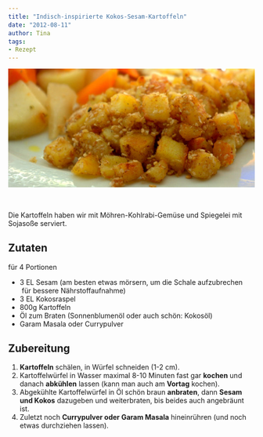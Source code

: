 ```yaml
---
title: "Indisch-inspirierte Kokos-Sesam-Kartoffeln"
date: "2012-08-11" 
author: Tina
tags:
- Rezept
---
```


[![](images/kokos-sesam-kartoffeln.jpg "Kokos-Sesam-Kartoffeln")](http://apfeleimer.wordpress.com/2012/08/11/indisch-inspirierte-kokos-sesam-kartoffeln/kokos-sesam-kartoffeln/)

 

Die Kartoffeln haben wir mit Möhren-Kohlrabi-Gemüse und Spiegelei mit Sojasoße serviert.

## Zutaten

für 4 Portionen

- 3 EL Sesam (am besten etwas mörsern, um die Schale aufzubrechen  für bessere Nährstoffaufnahme)
- 3 EL Kokosraspel
- 800g Kartoffeln
- Öl zum Braten (Sonnenblumenöl oder auch schön: Kokosöl)
- Garam Masala oder Currypulver

## Zubereitung

1. **Kartoffeln** schälen, in Würfel schneiden (1-2 cm).
2. Kartoffelwürfel in Wasser maximal 8-10 Minuten fast gar **kochen** und danach **abkühlen** lassen (kann man auch am **Vortag** kochen).
3. Abgekühlte Kartoffelwürfel in Öl schön braun **anbraten**, dann **Sesam und Kokos** dazugeben und weiterbraten, bis beides auch angebräunt ist.
4. Zuletzt noch **Currypulver oder Garam Masala** hineinrühren (und noch etwas durchziehen lassen).
